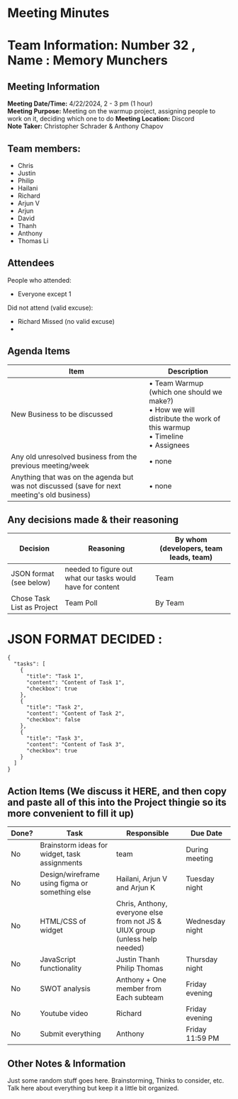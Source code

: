 # Meeting Minutes
# Team Information: Number 32 , Name : Memory Munchers
## Meeting Information
**Meeting Date/Time:** 4/22/2024, 2 - 3 pm (1 hour)  
**Meeting Purpose:** Meeting on the warmup project, assigning people to work on it, deciding which one to do
**Meeting Location:** Discord  
**Note Taker:** Christopher Schrader & Anthony Chapov

## Team members:
- Chris
- Justin
- Philip
- Hailani
- Richard
- Arjun V
- Arjun 
- David
- Thanh
- Anthony
- Thomas Li
  
## Attendees
People who attended:
- Everyone except 1
  
Did not attend (valid excuse):
- Richard
Missed (no valid excuse) 
-
  
## Agenda Items

Item | Description
---- | ----
New Business to be discussed | • Team Warmup (which one should we make?) <br>• How we will distribute the work of this warmup <br>• Timeline <br> • Assignees
Any old unresolved business from the previous meeting/week | • none
Anything that was on the agenda but was not discussed (save for next meeting's old business) | • none

## Any decisions made & their reasoning
Decision | Reasoning | By whom (developers, team leads, team) |
---- | ---- | ---- |
JSON format (see below) | needed to figure out what our tasks would have for content | Team |
Chose Task List as Project | Team Poll | By Team |

# JSON FORMAT DECIDED :
```
{
  "tasks": [
    {
      "title": "Task 1",
      "content": "Content of Task 1",
      "checkbox": true
    },
    {
      "title": "Task 2",
      "content": "Content of Task 2",
      "checkbox": false
    },
    {
      "title": "Task 3",
      "content": "Content of Task 3",
      "checkbox": true
    }
  ]
}
```


## Action Items (We discuss it HERE, and then copy and paste all of this into the Project thingie so its more convenient to fill it up)
| Done? | Task | Responsible | Due Date |
| ---- | ---- | ---- | ---- |
| No | Brainstorm ideas for widget, task assignments | team | During meeting |
| No | Design/wireframe using figma or something else | Hailani, Arjun V and Arjun K | Tuesday night |
| No | HTML/CSS of widget | Chris, Anthony, everyone else from not JS & UIUX group (unless help needed) | Wednesday night |
| No | JavaScript functionality | Justin Thanh Philip Thomas | Thursday night |
| No | SWOT analysis | Anthony + One member from Each subteam | Friday evening |
| No | Youtube video | Richard | Friday evening |
| No | Submit everything | Anthony  | Friday 11:59 PM |





## Other Notes & Information
Just some random stuff goes here. Brainstorming, Thinks to consider, etc. Talk here about everything but keep it a little bit organized. 


